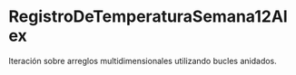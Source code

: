 # RegistroDeTemperaturaSemana12Alex
  Iteración sobre arreglos multidimensionales utilizando bucles anidados.
